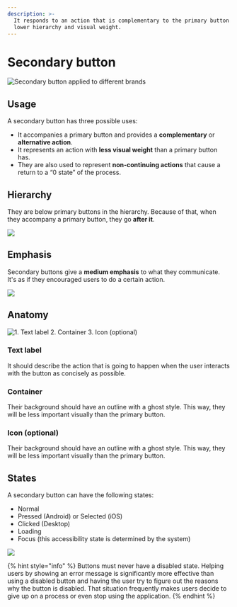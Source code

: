```yaml
---
description: >-
  It responds to an action that is complementary to the primary button with a
  lower hierarchy and visual weight.
---
```


# Secondary button

![Secondary button applied to different brands](../img/typology_secondary.png)

## Usage

A secondary button has three possible uses:

* It accompanies a primary button and provides a **complementary** or **alternative action**. 
* It represents an action with **less visual weight** than a primary button has. 
* They are also used to represent **non-continuing actions** that cause a return to a “0 state” of the process.

## Hierarchy

They are below primary buttons in the hierarchy. Because of that, when they accompany a primary button, they go **after it**.

![](../img/typology_secondary_hierarchy.png)

## Emphasis

Secondary buttons give a **medium emphasis** to what they communicate. It's as if they encouraged users to do a certain action.

![](../img/typology_secondary_emphasis.png)

## Anatomy

![1. Text label    2. Container    3. Icon \(optional\)](../img/typology_secondary_anatomy.png)

### Text label

It should describe the action that is going to happen when the user interacts with the button as concisely as possible.

### Container

Their background should have an outline with a ghost style. This way, they will be less important visually than the primary button.

### Icon \(optional\)

Their background should have an outline with a ghost style. This way, they will be less important visually than the primary button.

## States

A secondary button can have the following states:

* Normal
* Pressed \(Android\) or Selected \(iOS\)
* Clicked \(Desktop\)
* Loading
* Focus \(this accessibility state is determined by the system\)

![](../img/typology_secondary_states.png)

{% hint style="info" %}
Buttons must never have a disabled state. Helping users by showing an error message is significantly more effective than using a disabled button and having the user try to figure out the reasons why the button is disabled. That situation frequently makes users decide to give up on a process or even stop using the application.
{% endhint %}

